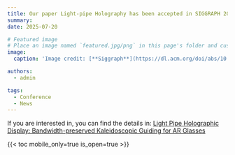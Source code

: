 ```yaml
---
title: Our paper Light-pipe Holography has been accepted in SIGGRAPH 2025 and will be presented at the conference.
summary: 
date: 2025-07-20

# Featured image
# Place an image named `featured.jpg/png` in this page's folder and customize its options here.
image:
  caption: 'Image credit: [**Siggraph**](https://dl.acm.org/doi/abs/10.1145/3731429)'

authors:
  - admin

tags:
  - Conference
  - News
---
```

If you are interested in, you can find the details in: [Light Pipe Holographic Display: Bandwidth-preserved Kaleidoscopic Guiding for AR Glasses](https://dl.acm.org/doi/abs/10.1145/3731429)

{{< toc mobile_only=true is_open=true >}}



